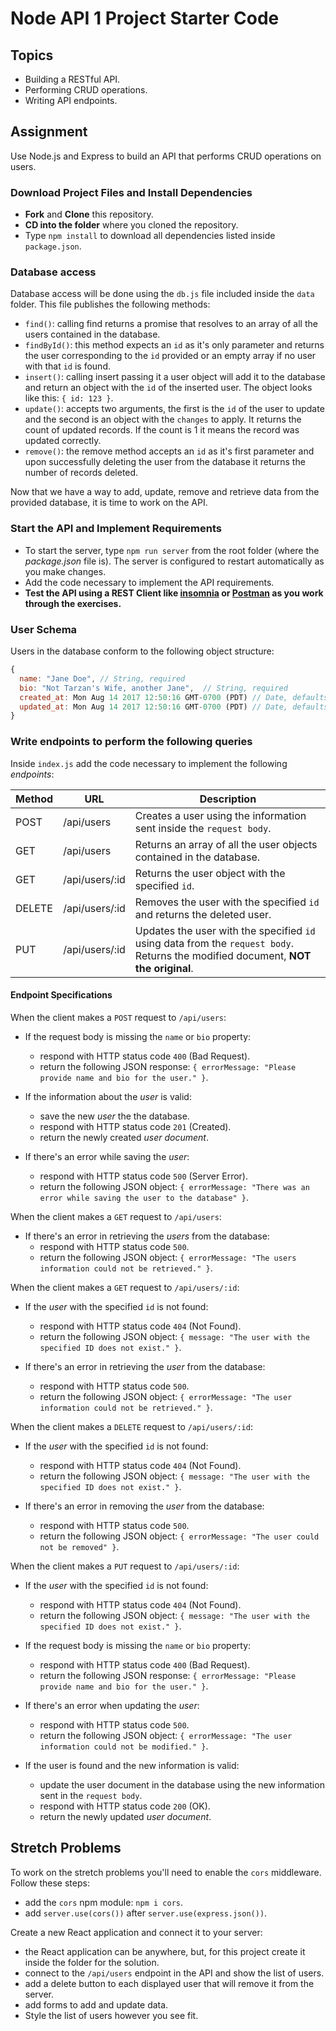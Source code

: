 # Node API 1 Project Starter Code

## Topics

- Building a RESTful API.
- Performing CRUD operations.
- Writing API endpoints.

## Assignment

Use Node.js and Express to build an API that performs CRUD operations on users.

### Download Project Files and Install Dependencies

- **Fork** and **Clone** this repository.
- **CD into the folder** where you cloned the repository.
- Type `npm install` to download all dependencies listed inside `package.json`.

### Database access

Database access will be done using the `db.js` file included inside the `data` folder. This file publishes the following methods:

- `find()`: calling find returns a promise that resolves to an array of all the users contained in the database.
- `findById()`: this method expects an `id` as it's only parameter and returns the user corresponding to the `id` provided or an empty array if no user with that `id` is found.
- `insert()`: calling insert passing it a user object will add it to the database and return an object with the `id` of the inserted user. The object looks like this: `{ id: 123 }`.
- `update()`: accepts two arguments, the first is the `id` of the user to update and the second is an object with the `changes` to apply. It returns the count of updated records. If the count is 1 it means the record was updated correctly.
- `remove()`: the remove method accepts an `id` as it's first parameter and upon successfully deleting the user from the database it returns the number of records deleted.

Now that we have a way to add, update, remove and retrieve data from the provided database, it is time to work on the API.

### Start the API and Implement Requirements

- To start the server, type `npm run server` from the root folder (where the _package.json_ file is). The server is configured to restart automatically as you make changes.
- Add the code necessary to implement the API requirements.
- **Test the API using a REST Client like [insomnia](https://insomnia.rest/download/) or [Postman](https://www.getpostman.com/downloads/) as you work through the exercises.**

### User Schema

Users in the database conform to the following object structure:

```js
{
  name: "Jane Doe", // String, required
  bio: "Not Tarzan's Wife, another Jane",  // String, required
  created_at: Mon Aug 14 2017 12:50:16 GMT-0700 (PDT) // Date, defaults to current date
  updated_at: Mon Aug 14 2017 12:50:16 GMT-0700 (PDT) // Date, defaults to current date
}
```

### Write endpoints to perform the following queries

Inside `index.js` add the code necessary to implement the following _endpoints_:

| Method | URL            | Description                                                                                                                       |
| ------ | -------------- | --------------------------------------------------------------------------------------------------------------------------------- |
| POST   | /api/users     | Creates a user using the information sent inside the `request body`.                                                              |
| GET    | /api/users     | Returns an array of all the user objects contained in the database.                                                               |
| GET    | /api/users/:id | Returns the user object with the specified `id`.                                                                                  |
| DELETE | /api/users/:id | Removes the user with the specified `id` and returns the deleted user.                                                            |
| PUT    | /api/users/:id | Updates the user with the specified `id` using data from the `request body`. Returns the modified document, **NOT the original**. |

#### Endpoint Specifications

When the client makes a `POST` request to `/api/users`:

- If the request body is missing the `name` or `bio` property:

  - respond with HTTP status code `400` (Bad Request).
  - return the following JSON response: `{ errorMessage: "Please provide name and bio for the user." }`.

- If the information about the _user_ is valid:

  - save the new _user_ the the database.
  - respond with HTTP status code `201` (Created).
  - return the newly created _user document_.

- If there's an error while saving the _user_:
  - respond with HTTP status code `500` (Server Error).
  - return the following JSON object: `{ errorMessage: "There was an error while saving the user to the database" }`.

When the client makes a `GET` request to `/api/users`:

- If there's an error in retrieving the _users_ from the database:
  - respond with HTTP status code `500`.
  - return the following JSON object: `{ errorMessage: "The users information could not be retrieved." }`.

When the client makes a `GET` request to `/api/users/:id`:

- If the _user_ with the specified `id` is not found:

  - respond with HTTP status code `404` (Not Found).
  - return the following JSON object: `{ message: "The user with the specified ID does not exist." }`.

- If there's an error in retrieving the _user_ from the database:
  - respond with HTTP status code `500`.
  - return the following JSON object: `{ errorMessage: "The user information could not be retrieved." }`.

When the client makes a `DELETE` request to `/api/users/:id`:

- If the _user_ with the specified `id` is not found:

  - respond with HTTP status code `404` (Not Found).
  - return the following JSON object: `{ message: "The user with the specified ID does not exist." }`.

- If there's an error in removing the _user_ from the database:
  - respond with HTTP status code `500`.
  - return the following JSON object: `{ errorMessage: "The user could not be removed" }`.

When the client makes a `PUT` request to `/api/users/:id`:

- If the _user_ with the specified `id` is not found:

  - respond with HTTP status code `404` (Not Found).
  - return the following JSON object: `{ message: "The user with the specified ID does not exist." }`.

- If the request body is missing the `name` or `bio` property:

  - respond with HTTP status code `400` (Bad Request).
  - return the following JSON response: `{ errorMessage: "Please provide name and bio for the user." }`.

- If there's an error when updating the _user_:

  - respond with HTTP status code `500`.
  - return the following JSON object: `{ errorMessage: "The user information could not be modified." }`.

- If the user is found and the new information is valid:

  - update the user document in the database using the new information sent in the `request body`.
  - respond with HTTP status code `200` (OK).
  - return the newly updated _user document_.

## Stretch Problems

To work on the stretch problems you'll need to enable the `cors` middleware. Follow these steps:

- add the `cors` npm module: `npm i cors`.
- add `server.use(cors())` after `server.use(express.json())`.

Create a new React application and connect it to your server:

- the React application can be anywhere, but, for this project create it inside the folder for the solution.
- connect to the `/api/users` endpoint in the API and show the list of users.
- add a delete button to each displayed user that will remove it from the server.
- add forms to add and update data.
- Style the list of users however you see fit.